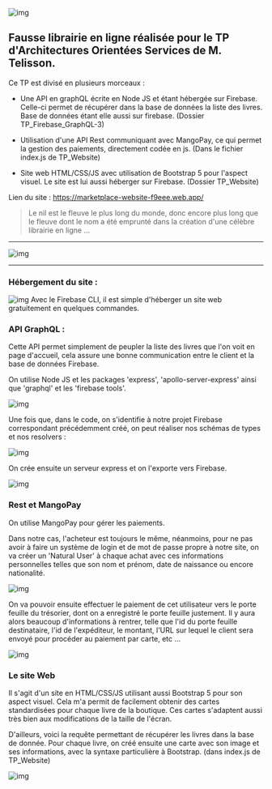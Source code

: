 
![img](./readmesrc/LeNil.png)

## Fausse librairie en ligne réalisée pour le TP d'Architectures Orientées Services de M. Telisson.

Ce TP est divisé en plusieurs morceaux :
- Une API en graphQL écrite en Node JS et étant hébergée sur Firebase.
Celle-ci permet de récupérer dans la base de données la liste des livres. Base de données étant elle aussi sur firebase.
(Dossier TP_Firebase_GraphQL-3)

- Utilisation d'une API Rest communiquant avec MangoPay, ce qui permet la gestion des paiements, directement codée en js.
(Dans le fichier index.js de TP_Website)

- Site web HTML/CSS/JS avec utilisation de Bootstrap 5 pour l'aspect visuel.
Le site est lui aussi héberger sur Firebase.
(Dossier TP_Website)

Lien du site :
https://marketplace-website-f9eee.web.app/

>Le nil est le fleuve le plus long du monde, donc encore plus long que le fleuve dont le nom a été emprunté dans la création d'une célèbre librairie en ligne ...

---
![img](./readmesrc/LeNilHome.png)

---

### Hébergement du site :

![img](./readmesrc/FirebaseDeploy.png)
Avec le Firebase CLI, il est simple d'héberger un site web gratuitement en quelques commandes.

### API GraphQL :

Cette API permet simplement de peupler la liste des livres que l'on voit en page d'accueil, cela assure une bonne communication entre le client et la base de données Firebase.

On utilise Node JS et les packages 'express', 'apollo-server-express' ainsi que 'graphql' et les 'firebase tools'.

![img](./readmesrc/GraphQLimports.png)

Une fois que, dans le code, on s'identifie à notre projet Firebase correspondant précédemment créé, on peut réaliser nos schémas de types et nos resolvers : 

![img](./readmesrc/GraphQLTypes.png)

On crée ensuite un serveur express et on l'exporte vers Firebase.

![img](./readmesrc/ExpressServ.png)

### Rest et MangoPay

On utilise MangoPay pour gérer les paiements.

Dans notre cas, l'acheteur est toujours le même, néanmoins, pour ne pas avoir à faire un système de login et de mot de passe propre à notre site, on va créer un 'Natural User' à chaque achat avec ces informations personnelles telles que son nom et prénom, date de naissance ou encore nationalité.

![img](./readmesrc/createUser.png)

On va pouvoir ensuite effectuer le paiement de cet utilisateur vers le porte feuille du trésorier, dont on a enregistré le porte feuille justement.
Il y aura alors beaucoup d'informations à rentrer, telle que l'id du porte feuille destinataire, l'id de l'expéditeur, le montant, l'URL sur lequel le client sera envoyé pour procéder au paiement par carte, etc ...

![img](./readmesrc/paiementMangoPay.png)


### Le site Web

Il s'agit d'un site en HTML/CSS/JS utilisant aussi Bootstrap 5 pour son aspect visuel. Cela m'a permit de facilement obtenir des cartes standardisées pour chaque livre de la boutique. Ces cartes s'adaptent aussi très bien aux modifications de la taille de l'écran.

D'ailleurs, voici la requête permettant de récupérer les livres dans la base de donnée. Pour chaque livre, on créé ensuite une carte avec son image et ses informations, avec la syntaxe particulière à Bootstrap. (dans index.js de TP_Website)

![img](./readmesrc/graphQLClient.png)



